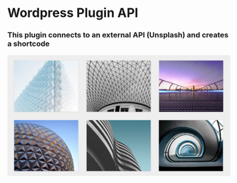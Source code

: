 # Wordpress Plugin API

### This plugin connects to an external API (Unsplash) and creates a shortcode

![Plugin-API](https://raw.githubusercontent.com/JEND-CODES/Wordpress-Plugin-API/main/capchaUnsplashGallery.JPG)
